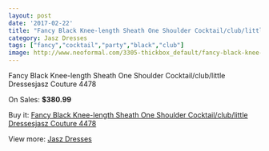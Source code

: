```yaml
---
layout: post
date: '2017-02-22'
title: "Fancy Black Knee-length Sheath One Shoulder Cocktail/club/little Dressesjasz Couture 4478"
category: Jasz Dresses
tags: ["fancy","cocktail","party","black","club"]
image: http://www.neoformal.com/3305-thickbox_default/fancy-black-knee-length-sheath-one-shoulder-cocktail-club-little-dressesjasz-couture-4478.jpg
---
```

Fancy Black Knee-length Sheath One Shoulder Cocktail/club/little Dressesjasz Couture 4478

On Sales: **$380.99**
<a href="https://www.neoformal.com/en/jasz-dresses/1232-fancy-black-knee-length-sheath-one-shoulder-cocktail-club-little-dressesjasz-couture-4478.html"><amp-img layout="responsive" width="600" height="600" src="//www.neoformal.com/3305-thickbox_default/fancy-black-knee-length-sheath-one-shoulder-cocktail-club-little-dressesjasz-couture-4478.jpg" alt="Fancy Black Knee-length Sheath One Shoulder Cocktail/club/little Dressesjasz Couture 4478 0" /></a>
<a href="https://www.neoformal.com/en/jasz-dresses/1232-fancy-black-knee-length-sheath-one-shoulder-cocktail-club-little-dressesjasz-couture-4478.html"><amp-img layout="responsive" width="600" height="600" src="//www.neoformal.com/3306-thickbox_default/fancy-black-knee-length-sheath-one-shoulder-cocktail-club-little-dressesjasz-couture-4478.jpg" alt="Fancy Black Knee-length Sheath One Shoulder Cocktail/club/little Dressesjasz Couture 4478 1" /></a>
<a href="https://www.neoformal.com/en/jasz-dresses/1232-fancy-black-knee-length-sheath-one-shoulder-cocktail-club-little-dressesjasz-couture-4478.html"><amp-img layout="responsive" width="600" height="600" src="//www.neoformal.com/3307-thickbox_default/fancy-black-knee-length-sheath-one-shoulder-cocktail-club-little-dressesjasz-couture-4478.jpg" alt="Fancy Black Knee-length Sheath One Shoulder Cocktail/club/little Dressesjasz Couture 4478 2" /></a>

Buy it: [Fancy Black Knee-length Sheath One Shoulder Cocktail/club/little Dressesjasz Couture 4478](https://www.neoformal.com/en/jasz-dresses/1232-fancy-black-knee-length-sheath-one-shoulder-cocktail-club-little-dressesjasz-couture-4478.html "Fancy Black Knee-length Sheath One Shoulder Cocktail/club/little Dressesjasz Couture 4478")

View more: [Jasz Dresses](https://www.neoformal.com/en/13-jasz-dresses "Jasz Dresses")